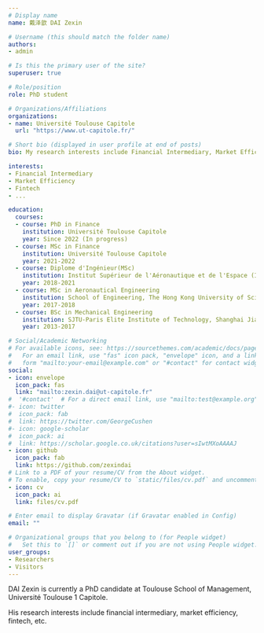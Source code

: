 ```yaml
---
# Display name
name: 戴泽歆 DAI Zexin

# Username (this should match the folder name)
authors:
- admin

# Is this the primary user of the site?
superuser: true

# Role/position
role: PhD student

# Organizations/Affiliations
organizations:
- name: Université Toulouse Capitole
  url: "https://www.ut-capitole.fr/"

# Short bio (displayed in user profile at end of posts)
bio: My research interests include Financial Intermediary, Market Efficiency, Fintech, etc.

interests:
- Financial Intermediary
- Market Efficiency
- Fintech
- ...

education:
  courses:
  - course: PhD in Finance
    institution: Université Toulouse Capitole
    year: Since 2022 (In progress)
  - course: MSc in Finance
    institution: Université Toulouse Capitole
    year: 2021-2022
  - course: Diplome d'Ingénieur(MSc)
    institution: Institut Supérieur de l'Aéronautique et de l'Espace (ISAE-SUPAERO)
    year: 2018-2021
  - course: MSc in Aeronautical Engineering
    institution: School of Engineering, The Hong Kong University of Science and Technology
    year: 2017-2018
  - course: BSc in Mechanical Engineering
    institution: SJTU-Paris Elite Institute of Technology, Shanghai Jiao Tong University
    year: 2013-2017

# Social/Academic Networking
# For available icons, see: https://sourcethemes.com/academic/docs/page-builder/#icons
#   For an email link, use "fas" icon pack, "envelope" icon, and a link in the
#   form "mailto:your-email@example.com" or "#contact" for contact widget.
social:
- icon: envelope
  icon_pack: fas
  link: "mailto:zexin.dai@ut-capitole.fr"
#  '#contact'  # For a direct email link, use "mailto:test@example.org".
#- icon: twitter
#  icon_pack: fab
#  link: https://twitter.com/GeorgeCushen
#- icon: google-scholar
#  icon_pack: ai
#  link: https://scholar.google.co.uk/citations?user=sIwtMXoAAAAJ
- icon: github
  icon_pack: fab
  link: https://github.com/zexindai
# Link to a PDF of your resume/CV from the About widget.
# To enable, copy your resume/CV to `static/files/cv.pdf` and uncomment the lines below.
- icon: cv
  icon_pack: ai
  link: files/cv.pdf

# Enter email to display Gravatar (if Gravatar enabled in Config)
email: ""

# Organizational groups that you belong to (for People widget)
#   Set this to `[]` or comment out if you are not using People widget.
user_groups:
- Researchers
- Visitors
---
```


DAI Zexin is currently a PhD candidate at Toulouse School of Management, Université Toulouse 1 Capitole.

His research interests include financial intermediary, market efficiency, fintech, etc.

